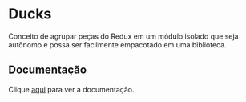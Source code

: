 # Ducks

Conceito de agrupar peças do Redux em um módulo isolado que seja autônomo e possa ser facilmente empacotado em uma biblioteca.

## Documentação

Clique [aqui](https://github.com/erikras/ducks-modular-redux) para ver a documentação.

